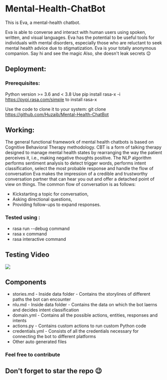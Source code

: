 # Mental-Health-ChatBot

This is Eva, a mental-health chatbot.

Eva is able to converse and interact with human users using spoken, written, and visual languages.
Eva has the potential to be useful tools for individuals with mental disorders,
especially those who are reluctant to seek mental health advice due to stigmatization.
Eva is your totally anonymous companion.
Say hi and see the magic
Also, she doesn't leak secrets
:wink:




## Deployment:

### Prerequisites:

Python version >= 3.6 and < 3.8
Use  pip install rasa-x -i https://pypi.rasa.com/simple to install rasa-x

Use the code to clone it to your system:
git clone https://github.com/Huzaib/Mental-Health-ChatBot 



## Working:

The general functional framework of mental health chatbots is based on Cognitive Behavioral Therapy methodology. CBT is a form of talking therapy designed to manage mental health states by rearranging the way the patient perceives it, i.e., making negative thoughts positive.
The NLP algorithm performs sentiment analysis to detect trigger words, performs intent classification, select the most probable response and handle the flow of conversation 
Eva makes the impression of a credible and trustworthy conversation partner that can hear you out and offer a detached point of view on things.
The common flow of conversation is as follows:
* Kickstarting a topic for conversation, 
* Asking directional questions, 
* Providing follow-ups to expand responses. 

### Tested using :
* rasa run --debug command
* rasa x command 
* rasa interactive command


## Testing Video

![](https://j.gifs.com/E8okKm.gif)

## Components
* stories.md - Inside data folder - Contains the storylines of different paths the bot can encounter
* nlu.md - Inside data folder - Contains the data on which the bot laerns and decides intent classification
* domain.yml - Contains all the possible actions, entities, responses and intents
* actions.py - Contains custom actions to run custom Python code
* credentials.yml - Consists of all the credentials necessary for connecting the bot to different platforms
* Other auto generated files

### Feel free to contribute
## Don't forget to star the repo :wink:







